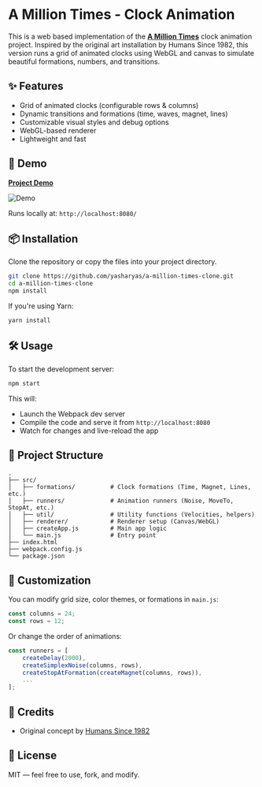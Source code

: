 # A Million Times - Clock Animation

This is a web based implementation of the **[A Million Times](https://www.humanssince1982.com/en-int)** clock animation project. Inspired by the original art installation by Humans Since 1982, this version runs a grid of animated clocks using WebGL and canvas to simulate beautiful formations, numbers, and transitions.

## ✨ Features

- Grid of animated clocks (configurable rows & columns)
- Dynamic transitions and formations (time, waves, magnet, lines)
- Customizable visual styles and debug options
- WebGL-based renderer
- Lightweight and fast

## 🚀 Demo


**[Project Demo](https://yasharyas.github.io/Human-Since-1982---Million-Times-Clock-Replica/)**

![Demo](demo.gif)


  
Runs locally at: `http://localhost:8080/`

## 📦 Installation

Clone the repository or copy the files into your project directory.

```bash
git clone https://github.com/yasharyas/a-million-times-clone.git
cd a-million-times-clone
npm install
```

If you're using Yarn:

```bash
yarn install
```

## 🛠 Usage

To start the development server:

```bash
npm start
```

This will:
- Launch the Webpack dev server
- Compile the code and serve it from `http://localhost:8080`
- Watch for changes and live-reload the app

## 🧩 Project Structure

```plaintext
.
├── src/
│   ├── formations/          # Clock formations (Time, Magnet, Lines, etc.)
│   ├── runners/             # Animation runners (Noise, MoveTo, StopAt, etc.)
│   ├── util/                # Utility functions (Velocities, helpers)
│   ├── renderer/            # Renderer setup (Canvas/WebGL)
│   ├── createApp.js         # Main app logic
│   └── main.js              # Entry point
├── index.html
├── webpack.config.js
└── package.json
```

## 🧪 Customization

You can modify grid size, color themes, or formations in `main.js`:

```js
const columns = 24;
const rows = 12;
```

Or change the order of animations:

```js
const runners = [
    createDelay(2000),
    createSimplexNoise(columns, rows),
    createStopAtFormation(createMagnet(columns, rows)),
    ...
];
```

## 🧠 Credits

- Original concept by [Humans Since 1982](https://www.humanssince1982.com/)


## 📄 License

MIT — feel free to use, fork, and modify.




